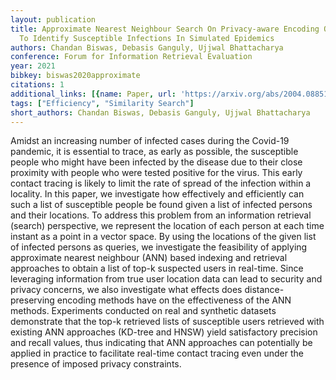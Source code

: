 ```yaml
---
layout: publication
title: Approximate Nearest Neighbour Search On Privacy-aware Encoding Of User Locations
  To Identify Susceptible Infections In Simulated Epidemics
authors: Chandan Biswas, Debasis Ganguly, Ujjwal Bhattacharya
conference: Forum for Information Retrieval Evaluation
year: 2021
bibkey: biswas2020approximate
citations: 1
additional_links: [{name: Paper, url: 'https://arxiv.org/abs/2004.08851'}]
tags: ["Efficiency", "Similarity Search"]
short_authors: Chandan Biswas, Debasis Ganguly, Ujjwal Bhattacharya
---
```

Amidst an increasing number of infected cases during the Covid-19 pandemic,
it is essential to trace, as early as possible, the susceptible people who
might have been infected by the disease due to their close proximity with
people who were tested positive for the virus. This early contact tracing is
likely to limit the rate of spread of the infection within a locality. In this
paper, we investigate how effectively and efficiently can such a list of
susceptible people be found given a list of infected persons and their
locations. To address this problem from an information retrieval (search)
perspective, we represent the location of each person at each time instant as a
point in a vector space. By using the locations of the given list of infected
persons as queries, we investigate the feasibility of applying approximate
nearest neighbour (ANN) based indexing and retrieval approaches to obtain a
list of top-k suspected users in real-time. Since leveraging information from
true user location data can lead to security and privacy concerns, we also
investigate what effects does distance-preserving encoding methods have on the
effectiveness of the ANN methods. Experiments conducted on real and synthetic
datasets demonstrate that the top-k retrieved lists of susceptible users
retrieved with existing ANN approaches (KD-tree and HNSW) yield satisfactory
precision and recall values, thus indicating that ANN approaches can
potentially be applied in practice to facilitate real-time contact tracing even
under the presence of imposed privacy constraints.